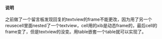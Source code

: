 #### 说明

之前做了一个留言板发现回复的textview的frame不能更改，因为用了另一个reusecell里面nested了一个textview，cell用的xib是动态frame的，最后cell的frame变了，但是textview的没变。用table嵌套一个table就可以实现了。
